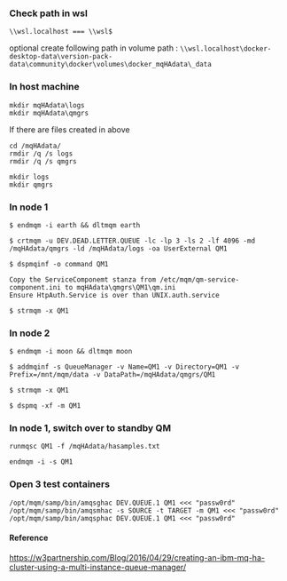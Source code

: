 ### Check path in wsl

 `\\wsl.localhost === \\wsl$` 

optional create following path in volume path : `\\wsl.localhost\docker-desktop-data\version-pack-data\community\docker\volumes\docker_mqHAdata\_data`  

### In host machine
```
mkdir mqHAdata\logs
mkdir mqHAdata\qmgrs
```

If there are files created in above
```
cd /mqHAdata/
rmdir /q /s logs
rmdir /q /s qmgrs

mkdir logs
mkdir qmgrs
```

### In node 1
```
$ endmqm -i earth && dltmqm earth

$ crtmqm -u DEV.DEAD.LETTER.QUEUE -lc -lp 3 -ls 2 -lf 4096 -md /mqHAdata/qmgrs -ld /mqHAdata/logs -oa UserExternal QM1

$ dspmqinf -o command QM1

Copy the ServiceComponemt stanza from /etc/mqm/qm-service-component.ini to mqHAdata\qmgrs\QM1\qm.ini
Ensure HtpAuth.Service is over than UNIX.auth.service

$ strmqm -x QM1
```

### In node 2
```
$ endmqm -i moon && dltmqm moon

$ addmqinf -s QueueManager -v Name=QM1 -v Directory=QM1 -v Prefix=/mnt/mqm/data -v DataPath=/mqHAdata/qmgrs/QM1

$ strmqm -x QM1

$ dspmq -xf -m QM1
```

### In node 1, switch over to standby QM
```
runmqsc QM1 -f /mqHAdata/hasamples.txt

endmqm -i -s QM1
```

### Open 3 test containers
```
/opt/mqm/samp/bin/amqsghac DEV.QUEUE.1 QM1 <<< "passw0rd"
/opt/mqm/samp/bin/amqsmhac -s SOURCE -t TARGET -m QM1 <<< "passw0rd"
/opt/mqm/samp/bin/amqsphac DEV.QUEUE.1 QM1 <<< "passw0rd"
```


#### Reference
 https://w3partnership.com/Blog/2016/04/29/creating-an-ibm-mq-ha-cluster-using-a-multi-instance-queue-manager/
